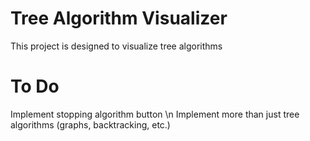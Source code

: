 # Tree Algorithm Visualizer
This project is designed to visualize tree algorithms

# To Do
Implement stopping algorithm button
\n Implement more than just tree algorithms (graphs, backtracking, etc.)
